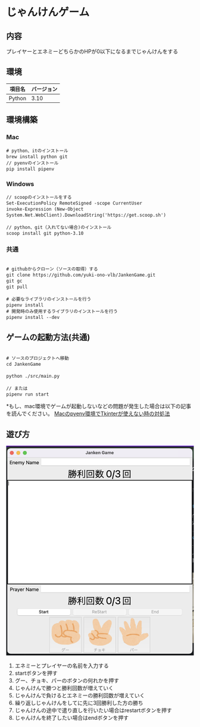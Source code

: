 # じゃんけんゲーム

## 内容

プレイヤーとエネミーどちらかのHPが0以下になるまでじゃんけんをする

## 環境

| 項目名 | バージョン |
|:--: | :-- |
| Python | 3.10 |

## 環境構築

### Mac

```terminal
# python、itのインストール
brew install python git
// pyenvのインストール
pip install pipenv
```

### Windows

```PowerShellプロンプト
// scoopのインストールをする
Set-ExecutionPolicy RemoteSigned -scope CurrentUser
invoke-Expression (New-Object System.Net.WebClient).DownloadString('https://get.scoop.sh')

// python、git（入れてない場合)のインストール
scoop install git python-3.10
```

### 共通

```terminal

# githubからクローン（ソースの取得）する
git clone https://github.com/yuki-ono-vlb/JankenGame.git
git gc
git pull

# 必要なライブラリのインストールを行う
pipenv install
# 開発時のみ使用するライブラリのインストールを行う
pipenv install --dev
```

## ゲームの起動方法(共通)

```terminal

# ソースのプロジェクトへ移動
cd JankenGame

python ./src/main.py

// または
pipenv run start
```

*もし、mac環境でゲームが起動しないなどの問題が発生した場合は以下の記事を読んでください。
[Macのpyenv環境でTkinterが使えない時の対処法](https://qiita.com/lberc_yuki_ono/items/11f001a55a14fcde08a1)

## 遊び方

![じゃんけんゲーム](image/jankengame.png)

1. エネミーとプレイヤーの名前を入力する
2. startボタンを押す
3. グー、チョキ、パーのボタンの何れかを押す
4. じゃんけんで勝つと勝利回数が増えていく
5. じゃんけんで負けるとエネミーの勝利回数が増えていく
6. 繰り返しじゃんけんをしてに先に3回勝利した方の勝ち
7. じゃんけんの途中で遣り直しを行いたい場合はrestartボタンを押す
8. じゃんけんを終了したい場合はendボタンを押す
